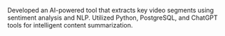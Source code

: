Developed an AI-powered tool that extracts key video segments using sentiment analysis and NLP.
Utilized Python, PostgreSQL, and ChatGPT tools for intelligent content summarization.
